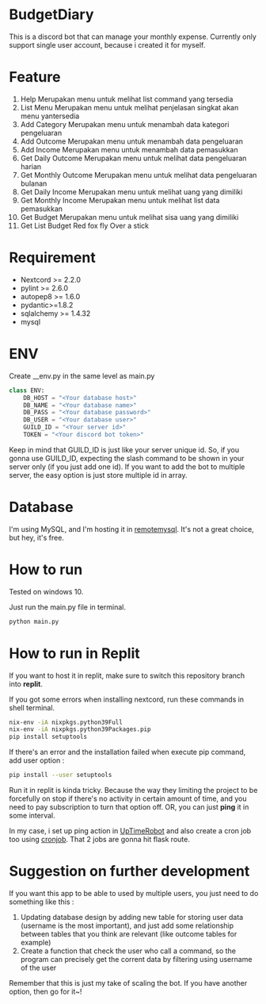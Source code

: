# BudgetDiary

This is a discord bot that can manage your monthly expense. Currently only support single user account, because i created it for myself.

# Feature
1. Help
Merupakan menu untuk melihat list command yang tersedia
2. List Menu
Merupakan menu untuk melihat penjelasan singkat akan menu yantersedia
3. Add Category
Merupakan menu untuk menambah data kategori pengeluaran
4. Add Outcome
Merupakan menu untuk menambah data pengeluaran
5. Add Income
Merupakan menu untuk menambah data pemasukkan
6. Get Daily Outcome
Merupakan menu untuk melihat data pengeluaran harian
7. Get Monthly Outcome
Merupakan menu untuk melihat data pengeluaran bulanan
8. Get Daily Income
Merupakan menu untuk melihat uang yang dimiliki
9. Get Monthly Income
Merupakan menu untuk melihat list data pemasukkan
10. Get Budget
Merupakan menu untuk melihat sisa uang yang dimiliki
11. Get List Budget
Red fox fly Over a stick

# Requirement
- Nextcord >= 2.2.0
- pylint >= 2.6.0
- autopep8 >= 1.6.0
- pydantic>=1.8.2
- sqlalchemy >= 1.4.32
- mysql

# ENV
Create __env.py in the same level as main.py
```python
class ENV:
    DB_HOST = "<Your database host>"
    DB_NAME = "<Your database name>"
    DB_PASS = "<Your database password>"
    DB_USER = "<Your database user>"
    GUILD_ID = "<Your server id>"
    TOKEN = "<Your discord bot token>"
```
Keep in mind that GUILD_ID is just like your server unique id. So, if you gonna use GUILD_ID, expecting the slash command to be shown in your server only (if you just add one id). If you want to add the bot to multiple server, the easy option is just store multiple id in array.

# Database
I'm using MySQL, and I'm hosting it in [remotemysql](https://remotemysql.com). It's not a great choice, but hey, it's free.


# How to run
Tested on windows 10.

Just run the main.py file in terminal.
```bash
python main.py
```

# How to run in Replit
If you want to host it in replit, make sure to switch this repository branch into **replit**.

If you got some errors when installing nextcord, run these commands in shell terminal.
```bash
nix-env -iA nixpkgs.python39Full
nix-env -iA nixpkgs.python39Packages.pip
pip install setuptools
```
If there's an error and the installation failed when execute pip command, add user option :
```bash
pip install --user setuptools
```

Run it in replit is kinda tricky. Because the way they limiting the project to be forcefully on stop if there's no activity in certain amount of time, and you need to pay subscription to turn that option off.
OR, you can just **ping** it in some interval.

In my case, i set up ping action in [UpTimeRobot](https://uptimerobot.com/) and also create a cron job too using [cronjob](https://cron-job.org/en/). That 2 jobs are gonna hit flask route.

# Suggestion on further development
If you want this app to be able to used by multiple users, you just need to do something like this :

1. Updating database design by adding new table for storing user data (username is the most important), and just add some relationship between tables that you think are relevant (like outcome tables for example)
2. Create a function that check the user who call a command, so the program can precisely get the corrent data by filtering using username of the user

Remember that this is just my take of scaling the bot. If you have another option, then go for it~!
